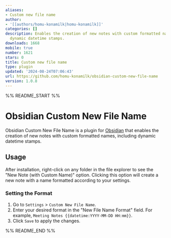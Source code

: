 ```yaml
---
aliases:
- Custom new file name
author:
- '[[authors/homu-konamilk|homu-konamilk]]'
categories: []
description: Enables the creation of new notes with custom formatted names, including
  dynamic datetime stamps.
downloads: 1668
mobile: true
number: 1621
stars: 0
title: Custom new file name
type: plugin
updated: '2024-08-24T07:06:43'
url: https://github.com/homu-konamilk/obsidian-custom-new-file-name
version: 1.0.8
---
```


%% README_START %%

# Obsidian Custom New File Name

Obsidian Custom New File Name is a plugin for [Obsidian](https://obsidian.md) that enables the creation of new notes with custom formatted names, including dynamic datetime stamps.

## Usage

After installation, right-click on any folder in the file explorer to see the "New Note (with Custom Name)" option. Clicking this option will create a new note with a name formatted according to your settings.

### Setting the Format

1. Go to `Settings` > `Custom New File Name`.
2. Enter your desired format in the "New File Name Format" field. For example, `Meeting Notes {{datetime:YYYY-MM-DD HH:mm}}`.
3. Click `Save` to apply the changes.

%% README_END %%